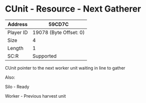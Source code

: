 
#  CUnit - Resource - Next Gatherer
Address   | 59CD7C
----------|-------------
Player ID | 19078 (Byte Offset: 0)
Size 	  | 4
Length 	  | 1
SC:R      | Supported

CUnit pointer to the next worker unit waiting in line to gather

Also:
Silo - Ready
Worker - Previous harvest unit
